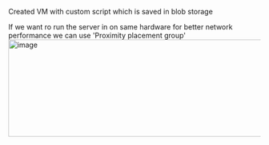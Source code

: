 Created VM with custom script which is saved in blob storage




If we want ro run the server in on same hardware for better network performance we can use 'Proximity placement group'
<img width="903" height="195" alt="image" src="https://github.com/user-attachments/assets/bf856fee-34e1-42b5-a463-42a059ef5a2a" />

